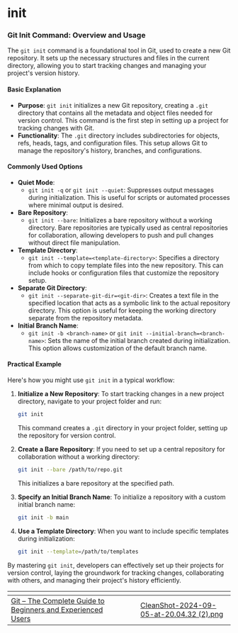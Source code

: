 # init

### Git Init Command: Overview and Usage

The `git init` command is a foundational tool in Git, used to create a new Git repository. It sets up the necessary structures and files in the current directory, allowing you to start tracking changes and managing your project's version history.

#### Basic Explanation

* **Purpose**: `git init` initializes a new Git repository, creating a `.git` directory that contains all the metadata and object files needed for version control. This command is the first step in setting up a project for tracking changes with Git.
* **Functionality**: The `.git` directory includes subdirectories for objects, refs, heads, tags, and configuration files. This setup allows Git to manage the repository's history, branches, and configurations.

#### Commonly Used Options

* **Quiet Mode**:
  * `git init -q` or `git init --quiet`: Suppresses output messages during initialization. This is useful for scripts or automated processes where minimal output is desired.
* **Bare Repository**:
  * `git init --bare`: Initializes a bare repository without a working directory. Bare repositories are typically used as central repositories for collaboration, allowing developers to push and pull changes without direct file manipulation.
* **Template Directory**:
  * `git init --template=<template-directory>`: Specifies a directory from which to copy template files into the new repository. This can include hooks or configuration files that customize the repository setup.
* **Separate Git Directory**:
  * `git init --separate-git-dir=<git-dir>`: Creates a text file in the specified location that acts as a symbolic link to the actual repository directory. This option is useful for keeping the working directory separate from the repository metadata.
* **Initial Branch Name**:
  * `git init -b <branch-name>` or `git init --initial-branch=<branch-name>`: Sets the name of the initial branch created during initialization. This option allows customization of the default branch name.

#### Practical Example

Here's how you might use `git init` in a typical workflow:

1.  **Initialize a New Repository**: To start tracking changes in a new project directory, navigate to your project folder and run:

    ```bash
    git init
    ```

    This command creates a `.git` directory in your project folder, setting up the repository for version control.
2.  **Create a Bare Repository**: If you need to set up a central repository for collaboration without a working directory:

    ```bash
    git init --bare /path/to/repo.git
    ```

    This initializes a bare repository at the specified path.
3.  **Specify an Initial Branch Name**: To initialize a repository with a custom initial branch name:

    ```bash
    git init -b main
    ```
4.  **Use a Template Directory**: When you want to include specific templates during initialization:

    ```bash
    git init --template=/path/to/templates
    ```

By mastering `git init`, developers can effectively set up their projects for version control, laying the groundwork for tracking changes, collaborating with others, and managing their project's history efficiently.

<table data-view="cards"><thead><tr><th></th><th></th><th></th><th data-hidden data-card-cover data-type="files"></th></tr></thead><tbody><tr><td><a href="https://www.udemy.com/course/git-the-complete-guide-to-beginners-and-experienced-users/?referralCode=35B132FCB064AEB4EB91">Git – The Complete Guide to Beginners and Experienced Users</a></td><td></td><td></td><td><a href="../../.gitbook/assets/CleanShot-2024-09-05-at-20.04.32 (2).png">CleanShot-2024-09-05-at-20.04.32 (2).png</a></td></tr></tbody></table>

